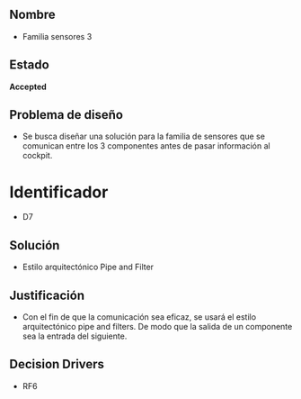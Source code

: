 ## Nombre
* Familia sensores 3 

## Estado

**Accepted**

## Problema de diseño 

* Se busca diseñar una solución para la familia de sensores que se comunican entre los 3 componentes antes de pasar información al cockpit.

# Identificador 

* D7

## Solución 
* Estilo arquitectónico Pipe and Filter

## Justificación
* Con el fin de que la comunicación sea eficaz, se usará el estilo arquitectónico pipe and filters. De modo que la salida de un componente sea la entrada del siguiente.

## Decision Drivers
* RF6

